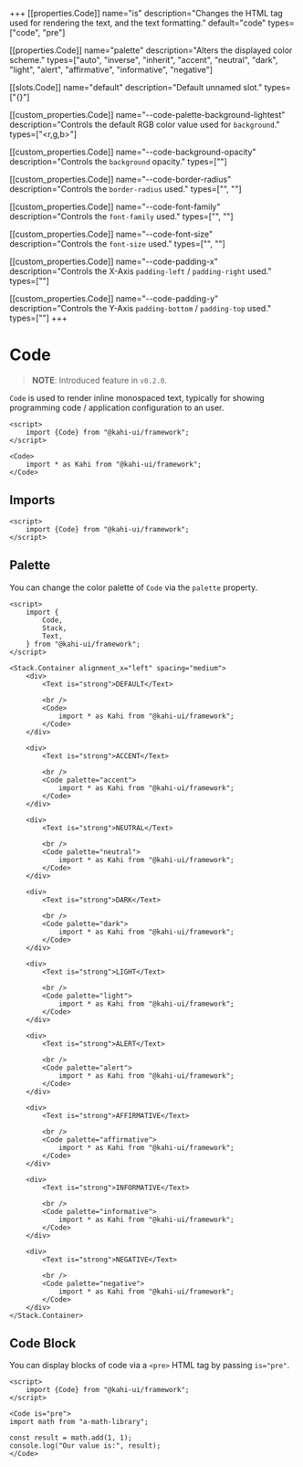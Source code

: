 +++
[[properties.Code]]
name="is"
description="Changes the HTML tag used for rendering the text, and the text formatting."
default="code"
types=["code", "pre"]

[[properties.Code]]
name="palette"
description="Alters the displayed color scheme."
types=["auto", "inverse", "inherit", "accent", "neutral", "dark", "light", "alert", "affirmative", "informative", "negative"]

[[slots.Code]]
name="default"
description="Default unnamed slot."
types=["{}"]

[[custom_properties.Code]]
name="--code-palette-background-lightest"
description="Controls the default RGB color value used for `background`."
types=["<r,g,b>"]

[[custom_properties.Code]]
name="--code-background-opacity"
description="Controls the `background` opacity."
types=["<alpha-value>"]

[[custom_properties.Code]]
name="--code-border-radius"
description="Controls the `border-radius` used."
types=["<length>", "<percentage>"]

[[custom_properties.Code]]
name="--code-font-family"
description="Controls the `font-family` used."
types=["<font-family>", "<generic-name>"]

[[custom_properties.Code]]
name="--code-font-size"
description="Controls the `font-size` used."
types=["<length>", "<percentage>"]

[[custom_properties.Code]]
name="--code-padding-x"
description="Controls the X-Axis `padding-left` / `padding-right` used."
types=["<length>"]

[[custom_properties.Code]]
name="--code-padding-y"
description="Controls the Y-Axis `padding-bottom` / `padding-top` used."
types=["<length>"]
+++

# Code

> **NOTE**: Introduced feature in `v0.2.0`.

`Code` is used to render inline monospaced text, typically for showing programming code / application configuration to an user.

```svelte {title="Code Preview" mode="repl"}
<script>
    import {Code} from "@kahi-ui/framework";
</script>

<Code>
    import * as Kahi from "@kahi-ui/framework";
</Code>
```

## Imports

```svelte {title="Code Imports"}
<script>
    import {Code} from "@kahi-ui/framework";
</script>
```

## Palette

You can change the color palette of `Code` via the `palette` property.

```svelte {title="Code Palette" mode="repl"}
<script>
    import {
        Code,
        Stack,
        Text,
    } from "@kahi-ui/framework";
</script>

<Stack.Container alignment_x="left" spacing="medium">
    <div>
        <Text is="strong">DEFAULT</Text>

        <br />
        <Code>
            import * as Kahi from "@kahi-ui/framework";
        </Code>
    </div>

    <div>
        <Text is="strong">ACCENT</Text>

        <br />
        <Code palette="accent">
            import * as Kahi from "@kahi-ui/framework";
        </Code>
    </div>

    <div>
        <Text is="strong">NEUTRAL</Text>

        <br />
        <Code palette="neutral">
            import * as Kahi from "@kahi-ui/framework";
        </Code>
    </div>

    <div>
        <Text is="strong">DARK</Text>

        <br />
        <Code palette="dark">
            import * as Kahi from "@kahi-ui/framework";
        </Code>
    </div>

    <div>
        <Text is="strong">LIGHT</Text>

        <br />
        <Code palette="light">
            import * as Kahi from "@kahi-ui/framework";
        </Code>
    </div>

    <div>
        <Text is="strong">ALERT</Text>

        <br />
        <Code palette="alert">
            import * as Kahi from "@kahi-ui/framework";
        </Code>
    </div>

    <div>
        <Text is="strong">AFFIRMATIVE</Text>

        <br />
        <Code palette="affirmative">
            import * as Kahi from "@kahi-ui/framework";
        </Code>
    </div>

    <div>
        <Text is="strong">INFORMATIVE</Text>

        <br />
        <Code palette="informative">
            import * as Kahi from "@kahi-ui/framework";
        </Code>
    </div>

    <div>
        <Text is="strong">NEGATIVE</Text>

        <br />
        <Code palette="negative">
            import * as Kahi from "@kahi-ui/framework";
        </Code>
    </div>
</Stack.Container>
```

## Code Block

You can display blocks of code via a `<pre>` HTML tag by passing `is="pre"`.

<!-- prettier-ignore -->
```svelte {title="Code Block" mode="repl"}
<script>
    import {Code} from "@kahi-ui/framework";
</script>

<Code is="pre">
import math from "a-math-library";

const result = math.add(1, 1);
console.log("Our value is:", result);
</Code>
```
